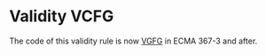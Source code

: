 # Validity VCFG

The code of this validity rule is now [VGFG](../vgfg/Readme.md) in ECMA 367-3 and after.
